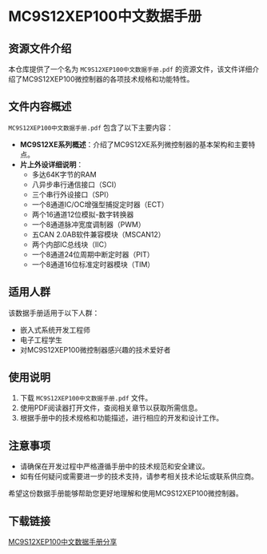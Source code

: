 # MC9S12XEP100中文数据手册

## 资源文件介绍

本仓库提供了一个名为 `MC9S12XEP100中文数据手册.pdf` 的资源文件，该文件详细介绍了MC9S12XEP100微控制器的各项技术规格和功能特性。

## 文件内容概述

`MC9S12XEP100中文数据手册.pdf` 包含了以下主要内容：

- **MC9S12XE系列概述**：介绍了MC9S12XE系列微控制器的基本架构和主要特点。
- **片上外设详细说明**：
  - 多达64K字节的RAM
  - 八异步串行通信接口（SCI）
  - 三个串行外设接口（SPI）
  - 一个8通道IC/OC增强型捕捉定时器（ECT）
  - 两个16通道12位模拟-数字转换器
  - 一个8通道脉冲宽度调制器（PWM）
  - 五CAN 2.0AB软件兼容模块（MSCAN12）
  - 两个内部IC总线块（IIC）
  - 一个8通道24位周期中断定时器（PIT）
  - 一个8通道16位标准定时器模块（TIM）

## 适用人群

该数据手册适用于以下人群：

- 嵌入式系统开发工程师
- 电子工程学生
- 对MC9S12XEP100微控制器感兴趣的技术爱好者

## 使用说明

1. 下载 `MC9S12XEP100中文数据手册.pdf` 文件。
2. 使用PDF阅读器打开文件，查阅相关章节以获取所需信息。
3. 根据手册中的技术规格和功能描述，进行相应的开发和设计工作。

## 注意事项

- 请确保在开发过程中严格遵循手册中的技术规范和安全建议。
- 如有任何疑问或需要进一步的技术支持，请参考相关技术论坛或联系供应商。

希望这份数据手册能够帮助您更好地理解和使用MC9S12XEP100微控制器。

## 下载链接

[MC9S12XEP100中文数据手册分享](https://pan.quark.cn/s/b55600cccd38)
